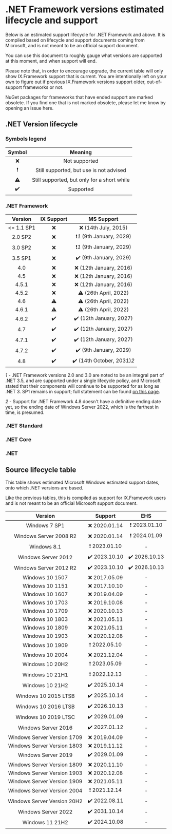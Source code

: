 # .NET Framework versions estimated lifecycle and support

Below is an estimated support lifecycle for .NET Framework and above. It is compiled based on
lifecycle and support documents coming from Microsoft, and is not meant to be an official support
document.

You can use this document to roughly gauge what versions are supported at this moment, and when
support will end.

Please note that, in order to encourage upgrade, the current table will only show IX.Framework
support that is current. You are intentionally left on your own to figure out if previous
IX.Framework versions support older, out-of-support frameworks or not.

NuGet packages for frameworks that have ended support are marked obsolete. If you find one
that is not marked obsolete, please let me know by opening an issue here.

## .NET Version lifecycle

### Symbols legend

| Symbol | Meaning |
|:------:|:-------:|
| :x: | Not supported |
| :heavy_exclamation_mark: | Still supported, but use is not advised |
| :warning: | Still supported, but only for a short while |
| :heavy_check_mark: | Supported |

### .NET Framework

| Version | IX Support | MS Support |
|:-------:|:----------:|:----------:|
| <= 1.1 SP1 | :x: | :x: (14th July, 2015) |
| 2.0 SP2 | :x: | :heavy_exclamation_mark:_1_ (9th January, 2029) |
| 3.0 SP2 | :x: | :heavy_exclamation_mark:_1_ (9th January, 2029) |
| 3.5 SP1 | :x: | :heavy_check_mark: (9th January, 2029) |
| 4.0 | :x: | :x: (12th January, 2016) |
| 4.5 | :x: | :x: (12th January, 2016) |
| 4.5.1 | :x: | :x: (12th January, 2016) |
| 4.5.2 | :x: | :warning: (26th April, 2022) |
| 4.6 | :warning: | :warning: (26th April, 2022) |
| 4.6.1 | :warning: | :warning: (26th April, 2022) |
| 4.6.2 | :heavy_check_mark: | :heavy_check_mark: (12th January, 2027) |
| 4.7 | :heavy_check_mark: | :heavy_check_mark: (12th January, 2027) |
| 4.7.1 | :heavy_check_mark: | :heavy_check_mark: (12th January, 2027) |
| 4.7.2 | :heavy_check_mark: | :heavy_check_mark: (9th January, 2029) |
| 4.8 | :heavy_check_mark: | :heavy_check_mark: (14th October, 2031)_2_ |

_1_ - .NET Framework versions 2.0 and 3.0 are noted to be an integral part of .NET 3.5, and are supported
under a single lifecycle policy, and Microsoft stated that their components will continue to be supported
for as long as .NET 3. SP1 remains in support; full statement can be found
[on this page](https://docs.microsoft.com/en-us/lifecycle/faq/dotnet-framework).

_2_ - Support for .NET Framework 4.8 doesn't have a definitive ending date yet, so the ending date of
Windows Server 2022, which is the farthest in time, is presumed.

### .NET Standard

### .NET Core

### .NET

## Source lifecycle table

This table shows estimated Microsoft Windows estimated support dates, onto which .NET versions are
based.

Like the previous tables, this is compiled as support for IX.Framework users and is not meant to be
an official Microsoft support document.

| Version | Support | EHS |
|:-------:|:-------:|:---:|
| Windows 7 SP1 | :x: 2020.01.14 | :heavy_exclamation_mark: 2023.01.10 |
| Windows Server 2008 R2 | :x: 2020.01.14 | :heavy_exclamation_mark: 2024.01.09 |
| Windows 8.1 | :heavy_exclamation_mark: 2023.01.10 | - |
| Windows Server 2012 | :heavy_check_mark: 2023.10.10 | :heavy_check_mark: 2026.10.13 |
| Windows Server 2012 R2 | :heavy_check_mark: 2023.10.10 | :heavy_check_mark: 2026.10.13 |
| Windows 10 1507 | :x: 2017.05.09 | - |
| Windows 10 1151 | :x: 2017.10.10 | - |
| Windows 10 1607 | :x: 2019.04.09 | - |
| Windows 10 1703 | :x: 2019.10.08 | - |
| Windows 10 1709 | :x: 2020.10.13 | - |
| Windows 10 1803 | :x: 2021.05.11 | - |
| Windows 10 1809 | :x: 2021.05.11 | - |
| Windows 10 1903 | :x: 2020.12.08 | - |
| Windows 10 1909 | :heavy_exclamation_mark: 2022.05.10 | - |
| Windows 10 2004 | :x: 2021.12.04 | - |
| Windows 10 20H2 | :heavy_exclamation_mark: 2023.05.09 | - |
| Windows 10 21H1 | :heavy_exclamation_mark: 2022.12.13 | - |
| Windows 10 21H2 | :heavy_check_mark: 2025.10.14 | - |
| Windows 10 2015 LTSB | :heavy_check_mark: 2025.10.14 | - |
| Windows 10 2016 LTSB | :heavy_check_mark: 2026.10.13 | - |
| Windows 10 2019 LTSC | :heavy_check_mark: 2029.01.09 | - |
| Windows Server 2016 | :heavy_check_mark: 2027.01.12 | - |
| Windows Server Version 1709 | :x: 2019.04.09 | - |
| Windows Server Version 1803 | :x: 2019.11.12 | - |
| Windows Server 2019 | :heavy_check_mark: 2029.01.09 | - |
| Windows Server Version 1809 | :x: 2020.11.10 | - |
| Windows Server Version 1903 | :x: 2020.12.08 | - |
| Windows Server Version 1909 | :x: 2021.05.11 | - |
| Windows Server Version 2004 | :heavy_exclamation_mark: 2021.12.14 | - |
| Windows Server Version 20H2 | :heavy_check_mark: 2022.08.11 | - |
| Windows Server 2022 | :heavy_check_mark: 2031.10.14 | - |
| Windows 11 21H2 | :heavy_check_mark: 2024.10.08 | - |